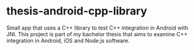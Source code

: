 # thesis-android-cpp-library

Small app that uses a C++ library to test C++ integration in Android with JNI.
This project is part of my bachelor thesis that aims to examine C++ integration in Android, iOS and Node.js software.